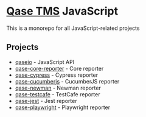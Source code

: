 # [Qase TMS](https://qase.io) JavaScript

This is a monorepo for all JavaScript-related projects

## Projects

- [qaseio](/qaseio) - JavaScript API
- [qase-core-reporter](/qase-core-reporter) - Core reporter
- [qase-cypress](/qase-cypress) - Cypress reporter
- [qase-cucumberjs](/qase-cucumberjs) - CucumberJS reporter
- [qase-newman](/qase-newman) - Newman reporter
- [qase-testcafe](/qase-testcafe) - TestCafe reporter
- [qase-jest](/qase-jest) - Jest reporter
- [qase-playwright](/qase-playwright) - Playwright reporter

